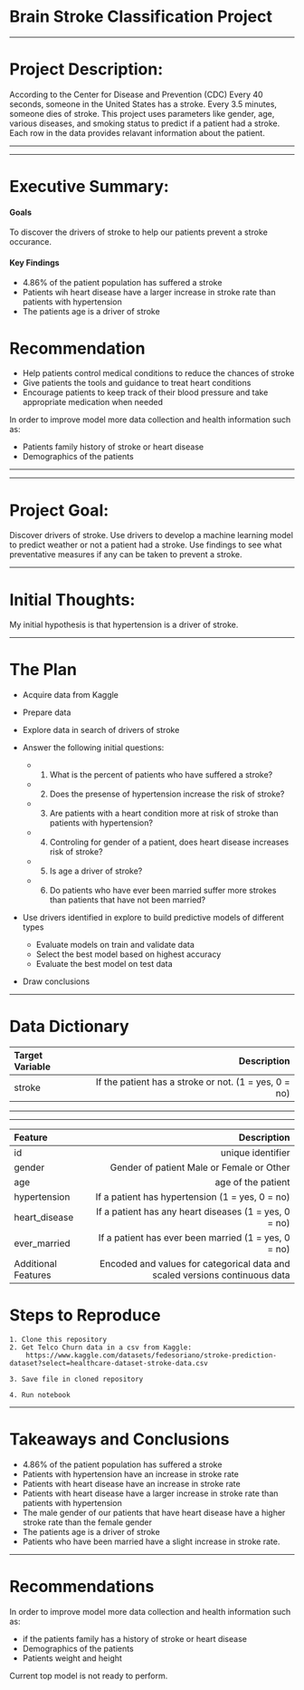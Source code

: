 # Brain Stroke Classification Project

____
# Project Description:
According to the Center for Disease and Prevention (CDC) Every 40 seconds, someone in the United States has a stroke. Every 3.5 minutes, someone dies of stroke. This project uses  parameters like gender, age, various diseases, and smoking status to predict if a patient had a stroke. Each row in the data provides relavant information about the patient.
___
___
# Executive Summary:

#### Goals


To discover the drivers of stroke to help our patients prevent a stroke occurance.
#### Key Findings
* 4.86% of the patient population has suffered a stroke
* Patients wih heart disease have a larger increase in stroke rate than patients with hypertension
* The patients age is a driver of stroke



# Recommendation
* Help patients control medical conditions to reduce the chances of stroke
* Give patients the tools and guidance to treat heart conditions
* Encourage patients to keep track of their blood pressure and take appropriate medication when needed

In order to improve model more data collection and health information such as:
* Patients family history of stroke or heart disease
* Demographics of the patients

___
___

# Project Goal:
Discover drivers of stroke.
Use drivers to develop a machine learning model to predict weather or not a patient had a stroke.
Use findings to see what preventative  measures if any can be taken to prevent a stroke.
___
# Initial Thoughts:
My initial hypothesis is that hypertension is a driver of stroke.
___
# The Plan
* Acquire data from Kaggle

* Prepare data

* Explore data in search of drivers of stroke

* Answer the following initial questions:
    * 1.  What is the percent of patients who have suffered a stroke?
    * 2. Does the presense of hypertension increase the risk of stroke?
    * 3. Are patients with a heart condition more at risk of stroke than patients with hypertension?
    * 4. Controling for gender of a patient, does heart disease increases risk of stroke?
    * 5. Is age a driver of stroke?
    * 6. Do patients who have ever been married suffer more strokes than patients that have not been married?

* Use drivers identified in explore to build predictive models of different types
    * Evaluate models on train and validate data
    * Select the best model based on highest accuracy
    * Evaluate the best model on test data
    
* Draw conclusions
___
# Data Dictionary

|   Target Variable |Description|
| :------------- | -------------: | 
|       stroke    |  If the patient has a stroke or not. (1 = yes, 0 = no)     | 
___
___


 | Feature    | Description    | 
| :------------- | -------------: | 
|      id     |   unique identifier      | 
|   gender       |    Gender of patient Male or Female or Other     | 
| age|     age of the patient     | 
|      hypertension    |     If a patient has hypertension  (1 = yes, 0 = no)  | 
|      heart_disease     |     If a patient has any heart diseases  (1 = yes, 0 = no)  | 
|       ever_married   |   If a patient has ever been married (1 = yes, 0 = no)      | 
|Additional Features	| Encoded and values for categorical data and scaled versions continuous data


# Steps to Reproduce
    1. Clone this repository
    2. Get Telco Churn data in a csv from Kaggle: 
        https://www.kaggle.com/datasets/fedesoriano/stroke-prediction-dataset?select=healthcare-dataset-stroke-data.csv

    3. Save file in cloned repository
    
    4. Run notebook
---
# Takeaways and Conclusions
* 4.86% of the patient population  has suffered a stroke
* Patients with hypertension have an increase in stroke rate
* Patients with heart disease have an increase in stroke rate
* Patients with heart disease have a larger increase in stroke rate than patients with hypertension
* The male gender of our patients that have heart disease have a higher stroke rate than the female gender
* The patients age is a driver of stroke
* Patients who have been married have a slight increase in stroke rate.


---
# Recommendations
In order to improve model more data collection and health information such as:

* if the patients  family has a history of stroke or heart disease
* Demographics of the patients 
* Patients weight and height
    
Current top model is not ready to perform.
